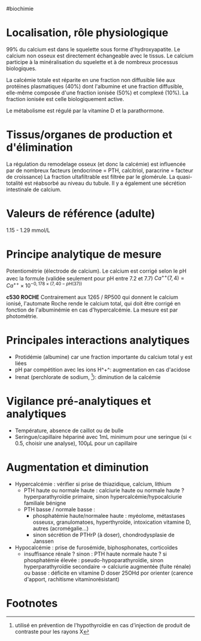 #biochimie
# Localisation, rôle physiologique

99% du calcium est dans le squelette sous forme d'hydroxyapatite. Le
calcium non osseux est directement échangeable avec le tissus. Le
calcium participe à la minéralisation du squelette et à de nombreux
processus biologiques.

La calcémie totale est réparite en une fraction non diffusible liée aux
protéines plasmatiques (40%) dont l'albumine et une fraction diffusible,
elle-même composée d'une fraction ionisée (50%) et complexé (10%). La
fraction ionisée est celle biologiquement active.

Le métabolisme est régulé par la vitamine D et la parathormone.

# Tissus/organes de production et d\'élimination

La régulation du remodelage osseux (et donc la calcémie) est influencée
par de nombreux facteurs (endocrinoe = PTH, calcitriol, paracrine =
facteur de croissance) La fraction ultafiltrable est filtrée par le
glomérule. La quasi-totalité est réabsorbé au niveau du tubule. Il y a
également une sécrétion intestinale de calcium.

# Valeurs de référence (adulte)

1.15 - 1.29 mmol/L

# Principe analytique de mesure

Potentiométrie (électrode de calcium). Le calcium est corrigé selon le
pH avec la formule (validée seulement pour pH entre 7.2 et 7.7)
$Ca^{++} (7,4) = Ca^{++} \times 10^{-0,178 \times (7,40 - pH(37))}$

**c530 ROCHE** Contrairement aux 1265 / RP500 qui donnent le calcium
ionisé, l'automate Roche rende le calcium total, qui doit être corrigé
en fonction de l'albuminémie en cas d'hypercalcémie. La mesure est par
photométrie.

# Principales interactions analytiques

-   Protidémie (albumine) car une fraction importante du calcium total y
    est liées
-   pH par compétition avec les ions H^+^: augmentation en cas d'acidose
-   Irenat (perchlorate de sodium, [^1]): diminution de la calcémie

# Vigilance pré-analytiques et analytiques

-   Température, absence de caillot ou de bulle
-   Seringue/capillaire hépariné avec 1mL minimum pour une seringue (si
    \< 0.5, choisir une analyse), 100μL pour un capillaire

# Augmentation et diminution

-   Hypercalcémie : vérifier si prise de thiazidique, calcium, lithium
    -   PTH haute ou normale haute : calciurie haute ou normale haute ?
        hyperparathyroïdie primaire, sinon hypercalcémie/hypocalciurie
        familiale bénigne
    -   PTH basse / normale basse :
        -   phosphatémie haute/normalee haute : myéolome, métastases
            osseusx, granulomatoes, hyperthyroïde, intoxication vitamine
            D, autres (acromégalie...)
        -   sinon sécrétion de PTHrP (à doser), chondrodysplasie de
            Janssen
-   Hypocalcémie : prise de furosémide, biphosphonates, corticoïdes
    -   insuffisance rénale ? sinon : PTH haute normale haute ? si
        phosphatémie élevée : pseudo-hypoparathyroïdie, sinon
        hyperparathyroïdie secondaire -\> calciurie augmentée (fuite
        rénale) ou basse : déficite en vitamine D doser 25OHd por
        orienter (carence d'apport, rachitisme vitaminorésistant)

# Footnotes

[^1]: utilisé en prévention de l'hypothyroïdie en cas d'injection de
    produit de contraste pour les rayons X
